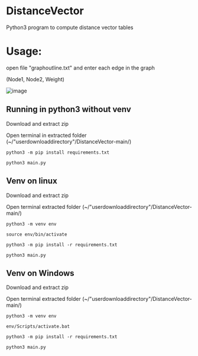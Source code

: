 # DistanceVector
Python3 program to compute distance vector tables
 
 <H1>Usage:</H1>
 
 open file "graphoutline.txt" and enter each edge in the graph 
 
 (Node1, Node2, Weight)
  
![image](https://user-images.githubusercontent.com/37007232/140833940-92d615ca-331a-4d87-a4bd-16fddd9b4de7.png)

<H2> Running in python3 without venv </H2>

Download and extract zip

Open terminal in extracted folder  (~/"userdownloaddirectory"/DistanceVector-main/)

`python3 -m pip install requirements.txt`

`python3 main.py`

<H2> Venv on linux</H2>

Download and extract zip

Open terminal extracted folder  (~/"userdownloaddirectory"/DistanceVector-main/)


`python3 -m venv env`

`source env/bin/activate`

`python3 -m pip install -r requirements.txt`

`python3 main.py`


<H2> Venv on Windows</H2>

Download and extract zip

Open terminal extracted folder  (~/"userdownloaddirectory"/DistanceVector-main/)


`python3 -m venv env`

`env/Scripts/activate.bat`

`python3 -m pip install -r requirements.txt`

`python3 main.py`
